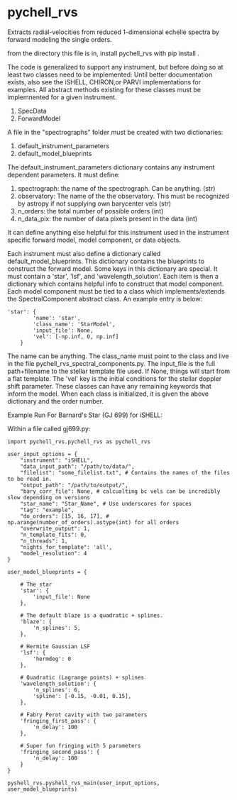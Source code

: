 # pychell_rvs

Extracts radial-velocities from reduced 1-dimensional echelle spectra by forward modeling the single orders.

from the directory this file is in, install pychell_rvs with
pip install .

The code is generalized to support any instrument, but before doing so at least two classes need to be implemented:
Until better documentation exists, also see the iSHELL, CHIRON,or PARVI implementations for examples.
All abstract methods existing for these classes must be implemnented for a given instrument.
1. SpecData
2. ForwardModel

A file in the "spectrographs" folder must be created with two dictionaries:
1. default_instrument_parameters
2. default_model_blueprints

The default_instrument_parameters dictionary contains any instrument dependent parameters. It must define:
1. spectrograph: the name of the spectrograph. Can be anything. (str)
2. observatory: The name of the the observatory. This must be recognized by astropy if not supplying own barycenter vels (str)
3. n_orders: the total number of possible orders (int)
4. n_data_pix: the number of data pixels present in the data (int)

It can define anything else helpful for this instrument used in the instrument specific forward model, model component, or data objects.

Each instrument must also define a dictionary called default_model_blueprints. This dictionary contains the blueprints to construct the forward model. Some keys in this dictionary are special. It must contain a 'star', 'lsf', and 'wavelength_solution'. Each item is then a dictionary which contains helpful info to construct that model component. Each model component must be tied to a class which implements/extends the SpectralComponent abstract class. An example entry is below:

```
'star': {
        'name': 'star',
        'class_name': 'StarModel',
        'input_file': None,
        'vel': [-np.inf, 0, np.inf]
    }
```

The name can be anything. The class_name must point to the class and live in the file pychell_rvs_spectral_components.py.
The input_file is the full path+filename to the stellar template file used. If None, things will start from a flat template.
The 'vel' key is the initial conditions for the stellar doppler shift parameter. These classes can have any remaining keywords that inform the model. When each class is initialized, it is given the above dictionary and the order number.

Example Run For Barnard's Star (GJ 699) for iSHELL:

Within a file called gj699.py:

```
import pychell_rvs.pychell_rvs as pychell_rvs

user_input_options = {
    "instrument": "iSHELL",
    "data_input_path": "/path/to/data/",
    "filelist": "some_filelist.txt", # Contains the names of the files to be read in.
    "output_path": "/path/to/output/",
    "bary_corr_file": None, # calcualting bc vels can be incredibly slow depending on versions
    "star_name": "Star_Name", # Use underscores for spaces
    "tag": "example",
    "do_orders": [15, 16, 17], # np.arange(number_of_orders).astype(int) for all orders
    "overwrite_output": 1,
    "n_template_fits": 0,
    "n_threads": 1,
    "nights_for_template": 'all',
    "model_resolution": 4
}

user_model_blueprints = {
    
    # The star
    'star': {
        'input_file': None
    },
    
    # The default blaze is a quadratic + splines.
    'blaze': {
        'n_splines': 5,
    },
    
    # Hermite Gaussian LSF
    'lsf': {
        'hermdeg': 0
    },
    
    # Quadratic (Lagrange points) + splines
    'wavelength_solution': {
        'n_splines': 6,
        'spline': [-0.15, -0.01, 0.15],
    },
    
    # Fabry Perot cavity with two parameters
    'fringing_first_pass': {
        'n_delay': 100
    },
    
    # Super fun fringing with 5 parameters
    'fringing_second_pass': {
        'n_delay': 100
    }
}

pyshell_rvs.pyshell_rvs_main(user_input_options, user_model_blueprints)
```